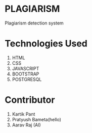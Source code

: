 # PLAGIARISM

Plagiarism detection system 





# Technologies Used 

1. HTML
2. CSS
3. JAVASCRIPT
4. BOOTSTRAP
5. POSTGRESQL




# Contributor 

1. Kartik Pant
2. Pratyush Bameta(hello)
3. Aarav Raj (AI)
